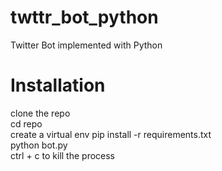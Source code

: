 # twttr_bot_python
Twitter Bot implemented with Python

# Installation
 clone the repo <br>
 cd repo <br>
 create a virtual env
 pip install -r requirements.txt <br>
 python bot.py <br>
 ctrl + c to kill the process <br>
